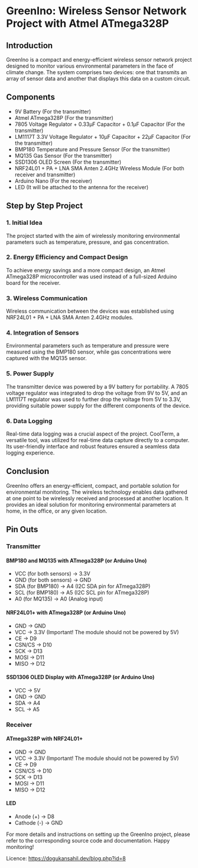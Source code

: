 # GreenIno: Wireless Sensor Network Project with Atmel ATmega328P

## Introduction
GreenIno is a compact and energy-efficient wireless sensor network project designed to monitor various environmental parameters in the face of climate change. The system comprises two devices: one that transmits an array of sensor data and another that displays this data on a custom circuit.

## Components
- 9V Battery (For the transmitter)
- Atmel ATmega328P (For the transmitter)
- 7805 Voltage Regulator + 0.33µF Capacitor + 0.1µF Capacitor (For the transmitter)
- LM1117T 3.3V Voltage Regulator + 10µF Capacitor + 22µF Capacitor (For the transmitter)
- BMP180 Temperature and Pressure Sensor (For the transmitter)
- MQ135 Gas Sensor (For the transmitter)
- SSD1306 OLED Screen (For the transmitter)
- NRF24L01 + PA + LNA SMA Anten 2.4GHz Wireless Module (For both receiver and transmitter)
- Arduino Nano (For the receiver)
- LED (It will be attached to the antenna for the receiver)

## Step by Step Project

### 1. Initial Idea
The project started with the aim of wirelessly monitoring environmental parameters such as temperature, pressure, and gas concentration.

### 2. Energy Efficiency and Compact Design
To achieve energy savings and a more compact design, an Atmel ATmega328P microcontroller was used instead of a full-sized Arduino board for the receiver.

### 3. Wireless Communication
Wireless communication between the devices was established using NRF24L01 + PA + LNA SMA Anten 2.4GHz modules.

### 4. Integration of Sensors
Environmental parameters such as temperature and pressure were measured using the BMP180 sensor, while gas concentrations were captured with the MQ135 sensor.

### 5. Power Supply
The transmitter device was powered by a 9V battery for portability. A 7805 voltage regulator was integrated to drop the voltage from 9V to 5V, and an LM1117T regulator was used to further drop the voltage from 5V to 3.3V, providing suitable power supply for the different components of the device.

### 6. Data Logging
Real-time data logging was a crucial aspect of the project. CoolTerm, a versatile tool, was utilized for real-time data capture directly to a computer. Its user-friendly interface and robust features ensured a seamless data logging experience.

## Conclusion
GreenIno offers an energy-efficient, compact, and portable solution for environmental monitoring. The wireless technology enables data gathered at one point to be wirelessly received and processed at another location. It provides an ideal solution for monitoring environmental parameters at home, in the office, or any given location.

## Pin Outs
### Transmitter

#### BMP180 and MQ135 with ATmega328P (or Arduino Uno)
- VCC (for both sensors) -> 3.3V
- GND (for both sensors) -> GND
- SDA (for BMP180) -> A4 (I2C SDA pin for ATmega328P)
- SCL (for BMP180) -> A5 (I2C SCL pin for ATmega328P)
- A0 (for MQ135) -> A0 (Analog input)

#### NRF24L01+ with ATmega328P (or Arduino Uno)
- GND -> GND
- VCC -> 3.3V (Important! The module should not be powered by 5V)
- CE -> D9
- CSN/CS -> D10
- SCK -> D13
- MOSI -> D11
- MISO -> D12

#### SSD1306 OLED Display with ATmega328P (or Arduino Uno)
- VCC -> 5V
- GND -> GND
- SDA -> A4
- SCL -> A5

### Receiver

#### ATmega328P with NRF24L01+
- GND -> GND
- VCC -> 3.3V (Important! The module should not be powered by 5V)
- CE -> D9
- CSN/CS -> D10
- SCK -> D13
- MOSI -> D11
- MISO -> D12

#### LED
- Anode (+) -> D8
- Cathode (-) -> GND

For more details and instructions on setting up the GreenIno project, please refer to the corresponding source code and documentation. Happy monitoring!

Licence: https://dogukansahil.dev/blog.php?id=8
